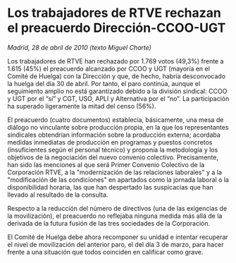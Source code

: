 # Los trabajadores de RTVE rechazan el preacuerdo Dirección-CCOO-UGT

*Madrid, 28 de abril de 2010 (texto Miguel Charte)*

Los trabajadores de RTVE han rechazado por 1.769 votos (49,3%) frente a 1.615 (45%) el preacuerdo alcanzado por CCOO y UGT (mayoría en el Comité de Huelga) con la Dirección y que, de hecho, habría desconvocado la huelga del día 30 de abril. Por tanto, el paro continúa, aunque el seguimiento amplio no está garantizado debido a la división sindical: CCOO y UGT por el “sí” y CGT, USO, APLI y Alternativa por el “no”. La participación ha superado ligeramente la mitad del censo (56%).

El preacuerdo (cuatro documentos) establecía, básicamente, una mesa de diálogo no vinculante sobre producción propia, en la que los representantes sindicales obtendrían información sobre la producción externa; acordaba medidas inmediatas de producción en programas y puestos concretos (insuficientes según el personal técnico) y proponía la metodología y los objetivos de la negociación del nuevo convenio colectivo. Precisamente, han sido las menciones al que será Primer Convenio Colectivo de la Corporación RTVE, a la "modernización de las relaciones laborales" y a la "modificación de las condiciones" en apartados como la jornada laboral o la disponibilidad horaria, las que han despertado las suspicacias que han llevado al resultado de la consulta.

Respecto a la reducción del número de directivos (una de las exigencias de la movilización), el preacuerdo no reflejaba ninguna medida más allá de la derivada de la futura fusión de las tres sociedades de la Corporación.

El Comité de Huelga debe ahora recomponer su unidad e intentar recuperar el nivel de movilización del anterior paro, el del día 3 de marzo, para hacer frente a una situación que todos coinciden en calificar como grave.
